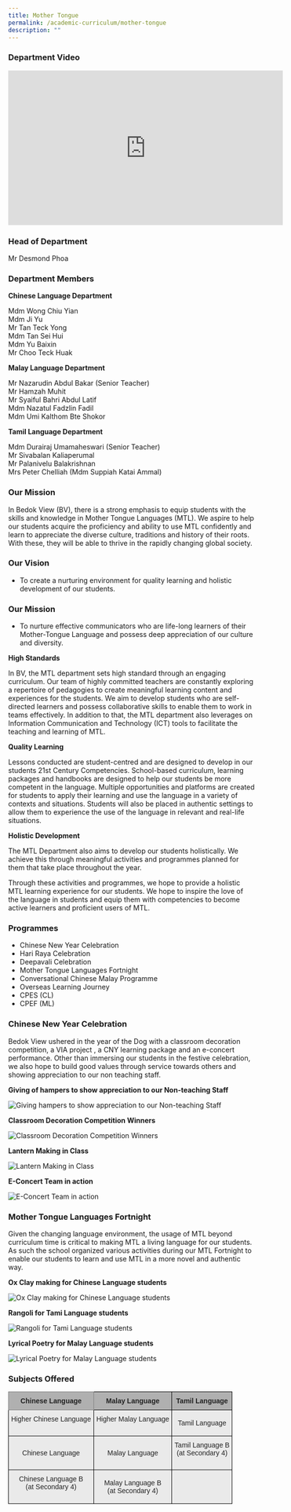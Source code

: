 ```yaml
---
title: Mother Tongue
permalink: /academic-curriculum/mother-tongue
description: ""
---
```

### Department Video

<div class="bp-youtube">

<iframe width="560" height="315" src="https://www.youtube.com/embed/IxSbpiGBt_o" title="YouTube video player" frameborder="0" allow="accelerometer; autoplay; clipboard-write; encrypted-media; gyroscope; picture-in-picture" allowfullscreen></iframe>

</div>

### Head of Department

Mr Desmond Phoa

### Department Members

**Chinese Language Department** <br>

Mdm Wong Chiu Yian <br>
Mdm Ji Yu  <br>
Mr Tan Teck Yong  <br>
Mdm Tan Sei Hui <br>
Mdm Yu Baixin <br>
Mr Choo Teck Huak

**Malay Language Department** <br>

Mr Nazarudin Abdul Bakar (Senior Teacher)  <br>
Mr Hamzah Muhit  <br>
Mr Syaiful Bahri Abdul Latif  <br>
Mdm Nazatul Fadzlin Fadil <br>
Mdm Umi Kalthom Bte Shokor <br>
 
**Tamil Language Department** <br>

Mdm Durairaj Umamaheswari (Senior Teacher)  <br>
Mr Sivabalan Kaliaperumal <br>
Mr Palanivelu Balakrishnan <br>
Mrs Peter Chelliah (Mdm Suppiah Katai Ammal)


### Our Mission

In Bedok View (BV), there is a strong emphasis to equip students with the skills and knowledge in Mother Tongue Languages (MTL). We aspire to help our students acquire the proficiency and ability to use MTL confidently and learn to appreciate the diverse culture, traditions and history of their roots. With these, they will be able to thrive in the rapidly changing global society.


### Our Vision

* To create a nurturing environment for quality learning and holistic development of our students.

### Our Mission

* To nurture effective communicators who are life-long learners of their Mother-Tongue Language and possess deep appreciation of our culture and diversity.

**High Standards**


In BV, the MTL department sets high standard through an engaging curriculum. Our team of highly committed teachers are constantly exploring a repertoire of pedagogies to create meaningful learning content and experiences for the students. We aim to develop students who are self-directed learners and possess collaborative skills to enable them to work in teams effectively. In addition to that, the MTL department also leverages on Information Communication and Technology (ICT) tools to facilitate the teaching and learning of MTL. 

**Quality Learning**


Lessons conducted are student-centred and are designed to develop in our students 21st Century Competencies. School-based curriculum, learning packages and handbooks are designed to help our students be more competent in the language. Multiple opportunities and platforms are created for students to apply their learning and use the language in a variety of contexts and situations. Students will also be placed in authentic settings to allow them to experience the use of the language in relevant and real-life situations.

**Holistic Development**

The MTL Department also aims to develop our students holistically. We achieve this through meaningful activities and programmes planned for them that take place throughout the year. 

Through these activities and programmes, we hope to provide a holistic MTL learning experience for our students. We hope to inspire the love of the language in students and equip them with competencies to become active learners and proficient users of MTL.

### Programmes

* Chinese New Year Celebration <br>
* Hari Raya Celebration <br>
* Deepavali Celebration <br>
* Mother Tongue Languages Fortnight <br>
* Conversational Chinese Malay Programme <br>
* Overseas Learning Journey <br>
* CPES (CL) <br>
* CPEF (ML) <br>

### Chinese New Year Celebration

Bedok View ushered in the year of the Dog with a classroom decoration competition, a VIA project , a CNY learning package and an e-concert performance.  Other than immersing our students in the festive celebration, we also hope to build good values through service towards others and showing appreciation to our non teaching staff. 

**Giving of hampers to show appreciation to our Non-teaching Staff**

![Giving hampers to show appreciation to our Non-teaching Staff](/images/01.jpg)

**Classroom Decoration Competition Winners**

![Classroom Decoration Competition Winners](/images/02.jpg)

**Lantern Making in Class**

![Lantern Making in Class](/images/03.jpg)

**E-Concert Team in action**

![E-Concert Team in action](/images/04.png)

### Mother Tongue Languages Fortnight

Given the changing language environment, the usage of MTL beyond curriculum time is critical to making MTL a living language for our students. As such the school organized various activities during our MTL Fortnight to enable our students to learn and use MTL in a more novel and authentic way.

**Ox Clay making for Chinese Language students**

![Ox Clay making for Chinese Language students](/images/Ox%20Clay%20making%20for%20Chinese%20Language%20students.jpg)

**Rangoli for Tami Language students**

![Rangoli for Tami Language students](/images/Rangoli%20for%20Tami%20Language%20students.jpg)

**Lyrical Poetry for Malay Language students**

![Lyrical Poetry for Malay Language students](/images/Lyrical%20Poetry%20for%20Malay%20Language%20students.jpg)

### Subjects Offered

<style type="text/css">
.tg  {border-collapse:collapse;border-spacing:0;}
.tg td{border-color:black;border-style:solid;border-width:1px;font-family:Arial, sans-serif;font-size:14px;
  overflow:hidden;padding:10px 5px;word-break:normal;}
.tg th{border-color:black;border-style:solid;border-width:1px;font-family:Arial, sans-serif;font-size:14px;
  font-weight:normal;overflow:hidden;padding:10px 5px;word-break:normal;}
.tg .tg-ii8k{background-color:#EAEAEA;color:#222;text-align:center;vertical-align:top}
.tg .tg-dwlh{background-color:#B0B0B0;color:#222;font-weight:bold;text-align:center;vertical-align:middle}
.tg .tg-ano2{background-color:#B0B0B0;border-color:inherit;color:#222;font-weight:bold;text-align:center;vertical-align:middle}
.tg .tg-ku5w{background-color:#EAEAEA;color:#222;text-align:center;vertical-align:middle}
</style>
<table class="tg">
<thead>
  <tr>
    <th class="tg-ano2"><span style="color:#222;background-color:#B0B0B0">Chinese Language</span></th>
    <th class="tg-dwlh"><span style="color:#222;background-color:#B0B0B0">Malay Language</span></th>
    <th class="tg-dwlh"><span style="color:#222;background-color:#B0B0B0">Tamil Language</span></th>
  </tr>
</thead>
<tbody>
  <tr>
    <td class="tg-ii8k"><span style="color:#222;background-color:#EAEAEA">Higher Chinese Language</span><br><br></td>
    <td class="tg-ii8k"><span style="color:#222;background-color:#EAEAEA">Higher Malay Language</span><br><br></td>
    <td class="tg-ku5w"><span style="color:#222;background-color:#EAEAEA">Tamil Language</span></td>
  </tr>
  <tr>
    <td class="tg-ku5w"><span style="color:#222;background-color:#EAEAEA">Chinese Language</span></td>
    <td class="tg-ku5w"><span style="color:#222;background-color:#EAEAEA">Malay Language</span></td>
    <td class="tg-ii8k"><span style="color:#222;background-color:#EAEAEA">Tamil Language B</span><br><span style="color:#222;background-color:#EAEAEA">(at Secondary 4)</span><br><br></td>
  </tr>
  <tr>
    <td class="tg-ii8k"><span style="color:#222;background-color:#EAEAEA"> Chinese Language B</span><br><span style="color:#222;background-color:#EAEAEA">(at Secondary 4)</span><br><br></td>
    <td class="tg-ku5w"><span style="color:#222;background-color:#EAEAEA">Malay Language B</span><br><span style="color:#222;background-color:#EAEAEA">(at Secondary 4) </span></td>
    <td class="tg-ku5w"><span style="color:#222;background-color:#EAEAEA"> </span></td>
  </tr>
</tbody>
</table>
